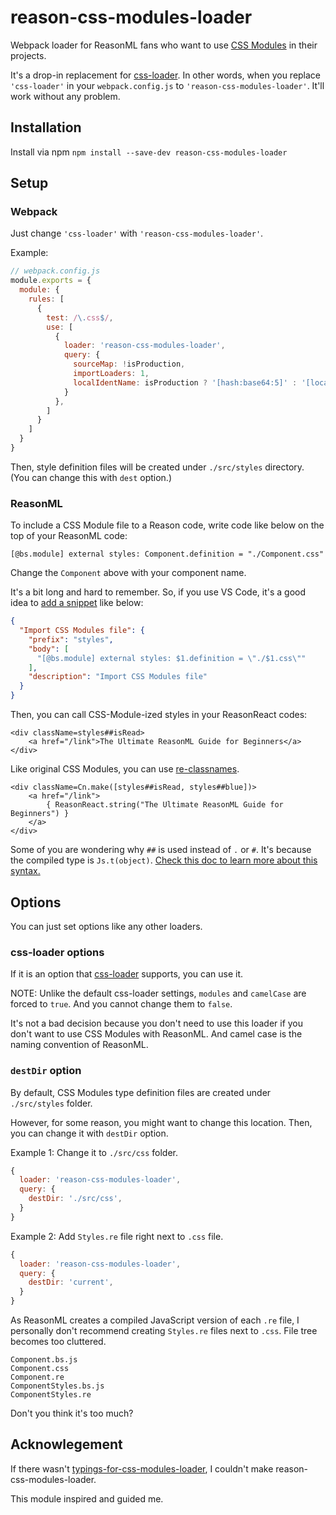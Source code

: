 # reason-css-modules-loader

Webpack loader for ReasonML fans who want to use [CSS Modules](https://github.com/css-modules/css-modules) in their projects. 

It's a drop-in replacement for [css-loader](https://github.com/webpack-contrib/css-loader). In other words, when you replace `'css-loader'` in your `webpack.config.js` to `'reason-css-modules-loader'`. It'll work without any problem. 

## Installation

Install via npm `npm install --save-dev reason-css-modules-loader`

## Setup

### Webpack

Just change `'css-loader'` with `'reason-css-modules-loader'`.

Example:
```js
// webpack.config.js
module.exports = {
  module: {
    rules: [
      {
        test: /\.css$/,
        use: [
          {
            loader: 'reason-css-modules-loader',
            query: {
              sourceMap: !isProduction,
              importLoaders: 1,
              localIdentName: isProduction ? '[hash:base64:5]' : '[local]__[hash:base64:5]'
            }
          },
        ]
      }
    ]
  }
}
```

Then, style definition files will be created under `./src/styles` directory. (You can change this with `dest` option.)

### ReasonML

To include a CSS Module file to a Reason code, write code like below on the top of your ReasonML code: 

```reason
[@bs.module] external styles: Component.definition = "./Component.css"
```

Change the `Component` above with your component name. 

It's a bit long and hard to remember. So, if you use VS Code, it's a good idea to [add a snippet](https://code.visualstudio.com/docs/editor/userdefinedsnippets) like below: 

```json
{
  "Import CSS Modules file": {
    "prefix": "styles",
    "body": [
      "[@bs.module] external styles: $1.definition = \"./$1.css\""
    ],
    "description": "Import CSS Modules file"
  }
}
```

Then, you can call CSS-Module-ized styles in your ReasonReact codes:

```reason
<div className=styles##isRead>
    <a href="/link">The Ultimate ReasonML Guide for Beginners</a>
</div>
```

Like original CSS Modules, you can use [re-classnames](https://github.com/minima-app/re-classnames).

```reason
<div className=Cn.make([styles##isRead, styles##blue])>
    <a href="/link">
        { ReasonReact.string("The Ultimate ReasonML Guide for Beginners") }
    </a>
</div>
```

Some of you are wondering why `##` is used instead of `.` or `#`. It's because the compiled type is `Js.t(object)`. [Check this doc to learn more about this syntax.](https://bucklescript.github.io/docs/en/object-2)


## Options

You can just set options like any other loaders. 

### css-loader options

If it is an option that [css-loader](https://github.com/webpack-contrib/css-loader) supports, you can use it. 

NOTE: Unlike the default css-loader settings, `modules` and `camelCase` are forced to `true`. And you cannot change them to `false`. 

It's not a bad decision because you don't need to use this loader if you don't want to use CSS Modules with ReasonML. And camel case is the naming convention of ReasonML. 

### `destDir` option

By default, CSS Modules type definition files are created under `./src/styles` folder. 

However, for some reason, you might want to change this location. Then, you can change it with `destDir` option. 

Example 1: Change it to `./src/css` folder.
```js
{
  loader: 'reason-css-modules-loader',
  query: {
    destDir: './src/css',
  }
}
```

Example 2: Add `Styles.re` file right next to `.css` file. 
```js
{
  loader: 'reason-css-modules-loader',
  query: {
    destDir: 'current',
  }
}
```

As ReasonML creates a compiled JavaScript version of each `.re` file, I personally don't recommend creating `Styles.re` files next to `.css`. File tree becomes too cluttered. 

```
Component.bs.js
Component.css
Component.re
ComponentStyles.bs.js
ComponentStyles.re
```

Don't you think it's too much? 

## Acknowlegement

If there wasn't [typings-for-css-modules-loader](https://github.com/Jimdo/typings-for-css-modules-loader), I couldn't make reason-css-modules-loader. 

This module inspired and guided me. 
